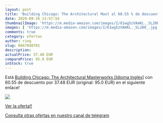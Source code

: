 ```yaml
---
layout: post
title: 'Building Chicago: The Architectural Mast al 60.55 % de descuento'
date: 2020-09-26 13:57:54
thumbnailImage: 'https://m.media-amazon.com/images/I/61wg5zVAmKL._SL200_.jpg'
images: [ 'https://m.media-amazon.com/images/I/61wg5zVAmKL._SL200_.jpg' ]
comments: true
category: ofertas
author: ring
slug: 0847848701
description:
actualPrice: 37.48 EUR
comparePrice: 95.0 EUR
inStock: true
---
```


Está [Building Chicago: The Architectural Masterworks [Idioma Inglés]](https://www.amazon.com/dp/0847848701/?tag=redken08-20) con 60.55 de descuento por 37.48 EUR (original: 95.0 EUR) en el siguiente enlace!

[![](https://m.media-amazon.com/images/I/61wg5zVAmKL._SL200_.jpg)](https://www.amazon.com/dp/0847848701/?tag=redken08-20)

[Ver la oferta!!](https://www.amazon.com/dp/0847848701/?tag=redken08-20)

[Consulta otras ofertas en nuestro canal de telegram](https://t.me/s/ofertas25)
